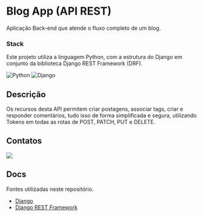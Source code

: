 # Blog App (API REST)

Aplicação Back-end que atende o fluxo completo de um blog.

### Stack

Este projeto utiliza a linguagem Python, com a estrutura do Django em conjunto da biblioteca Django REST Framework (DRF).

![Python](https://img.shields.io/badge/Python-20232A?style=for-the-badge&logo=python&logoColor=306896)
![Django](https://img.shields.io/badge/Django-20232A?style=for-the-badge&logo=django&logoColor=ffffff)

## Descrição

Os recursos desta API permitem criar postagens, associar tags, criar e responder comentários, tudo isso de forma simplificada e segura, utilizando Tokens em todas as rotas de POST, PATCH, PUT e DELETE.

## Contatos

<a href="https://www.linkedin.com/in/gabrielsvasc99/" target="_blank"><img src="https://img.shields.io/badge/-LinkedIn-%230077B5?style=for-the-badge&logo=linkedin&logoColor=white" target="_blank"></a>

## Docs

Fontes utilizadas neste repositório.

- [Django](https://docs.djangoproject.com/en/4.1/)
- [Django REST Framework](https://www.django-rest-framework.org/#development)

